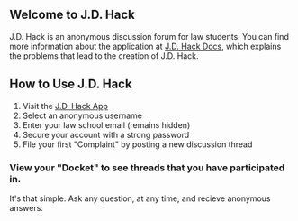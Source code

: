 ## Welcome to J.D. Hack

J.D. Hack is an anonymous discussion forum for law students. You can find more information about the application at [J.D. Hack Docs](https://vonwooding.gitbook.io/jdhack/), which explains the problems that lead to the creation of J.D. Hack. 

## How to Use J.D. Hack
1. Visit the [J.D. Hack App](https://jdhack.bubbleapps.io/version-test/signup/)
2. Select an anonymous username
3. Enter your law school email (remains hidden)
4. Secure your account with a strong password
5. File your first "Complaint" by posting a new discussion thread

### View your "Docket" to see threads that you have participated in.
It's that simple. Ask any question, at any time, and recieve anonymous answers. 